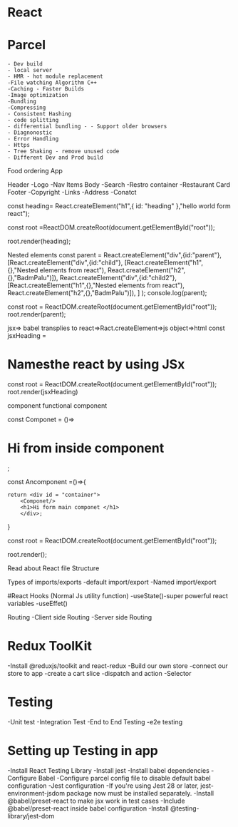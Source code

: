 # React

# Parcel
    - Dev build
    - local server
    - HMR - hot module replacement
    -File watching Algorithm C++
    -Caching - Faster Builds
    -Image optimization
    -Bundling
    -Compressing
    - Consistent Hashing
    - code splitting
    - differential bundling - - Support older browsers
    - Diagnonostic
    - Error Handling
    - Https
    - Tree Shaking - remove unused code
    - Different Dev and Prod build


Food ordering App

Header
    -Logo
    -Nav Items
Body
    -Search
    -Restro container
    -Restaurant Card
Footer
    -Copyright
    -Links
    -Address
    -Conatct

const heading= React.createElement("h1",{
    id: "heading"
},"hello world form react");

const root =ReactDOM.createRoot(document.getElementById("root"));

root.render(heading);

Nested elements
const parent = React.createElement("div",{id:"parent"},
    [React.createElement("div",{id:"child"},
    [React.createElement("h1",{},"Nested elements from react"),
    React.createElement("h2",{},"BadmPalu")]),
    React.createElement("div",{id:"child2"},
    [React.createElement("h1",{},"Nested elements from react"),
    React.createElement("h2",{},"BadmPalu")]),
]
);
console.log(parent);

const root = ReactDOM.createRoot(document.getElementById("root"));
root.render(parent);

jsx=> babel transplies to react=>Ract.createElement=>js object=>html
const jsxHeading = <h1 id="heading">Namesthe react by using JSx</h1>
const root = ReactDOM.createRoot(document.getElementById("root"));
root.render(jsxHeading)


component 
functional component

const Componet = ()=>
     <h1 id ="comp">Hi from inside component</h1>;



const Ancomponent =()=>{
   
    return <div id = "container">
        <Componet/>
        <h1>Hi form main componet </h1>
        </div>;
}

const root = ReactDOM.createRoot(document.getElementById("root"));

root.render(<Ancomponent/>);


Read about React file Structure

Types of imports/exports
 -default import/export
 -Named import/export

#React Hooks
 (Normal Js utility function)
-useState()-super powerful react variables
-useEffet()

Routing
-Client side Routing
-Server side Routing

# Redux ToolKit
-Install @reduxjs/toolkit and react-redux
-Build our own store
-connect our store to app
-create a cart slice
-dispatch and action
-Selector

# Testing
-Unit test
-Integration Test
-End to End  Testing -e2e testing

# Setting up Testing in app
-Install React Testing Library
-Install jest
-Install babel dependencies
-Configure Babel
-Configure parcel config file to disable default babel configuration
-Jest configuration
-If you're using Jest 28 or later, jest-environment-jsdom package now must be installed separately.
-Install @babel/preset-react to make jsx work in test cases
-Include @babel/preset-react inside babel configuration
-Install @testing-library/jest-dom